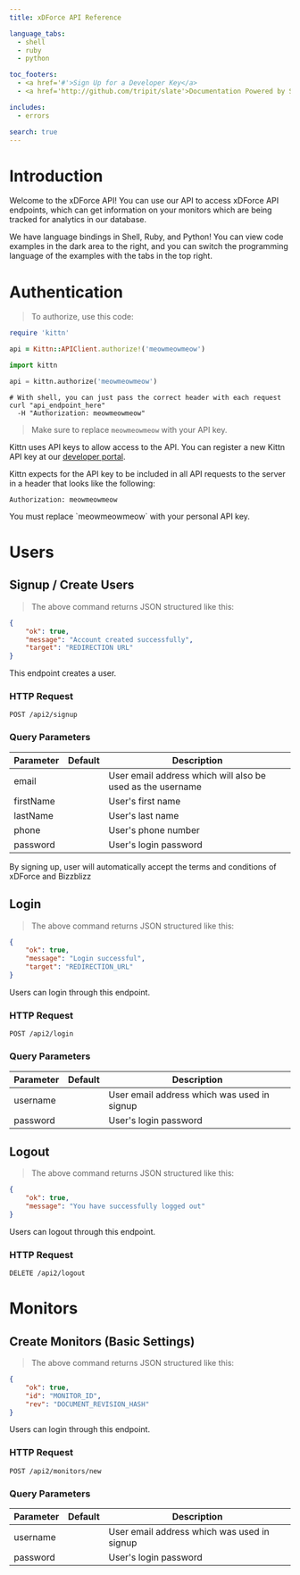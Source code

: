 ```yaml
---
title: xDForce API Reference

language_tabs:
  - shell
  - ruby
  - python

toc_footers:
  - <a href='#'>Sign Up for a Developer Key</a>
  - <a href='http://github.com/tripit/slate'>Documentation Powered by Slate</a>

includes:
  - errors

search: true
---
```


# Introduction

Welcome to the xDForce API! You can use our API to access xDForce API endpoints, which can get information on your monitors which are being tracked for analytics in our database.

We have language bindings in Shell, Ruby, and Python! You can view code examples in the dark area to the right, and you can switch the programming language of the examples with the tabs in the top right.

# Authentication

> To authorize, use this code:

```ruby
require 'kittn'

api = Kittn::APIClient.authorize!('meowmeowmeow')
```

```python
import kittn

api = kittn.authorize('meowmeowmeow')
```

```shell
# With shell, you can just pass the correct header with each request
curl "api_endpoint_here"
  -H "Authorization: meowmeowmeow"
```

> Make sure to replace `meowmeowmeow` with your API key.

Kittn uses API keys to allow access to the API. You can register a new Kittn API key at our [developer portal](http://example.com/developers).

Kittn expects for the API key to be included in all API requests to the server in a header that looks like the following:

`Authorization: meowmeowmeow`

<aside class="notice">
You must replace `meowmeowmeow` with your personal API key.
</aside>

# Users

## Signup / Create Users

> The above command returns JSON structured like this:

```json
{
    "ok": true,
    "message": "Account created successfully",
    "target": "REDIRECTION URL"
}
```

This endpoint creates a user.

### HTTP Request

`POST /api2/signup`

### Query Parameters

Parameter | Default | Description
--------- | ------- | -----------
email | | User email address which will also be used as the username
firstName | | User's first name
lastName | | User's last name
phone | | User's phone number
password | | User's login password

<aside class="success">
By signing up, user will automatically accept the terms and conditions of xDForce and Bizzblizz
</aside>

## Login

> The above command returns JSON structured like this:

```json
{
    "ok": true,
    "message": "Login successful",
    "target": "REDIRECTION_URL"
}
```

Users can login through this endpoint.

### HTTP Request

`POST /api2/login`

### Query Parameters

Parameter | Default | Description
--------- | ------- | -----------
username | | User email address which was used in signup
password | | User's login password

## Logout

> The above command returns JSON structured like this:

```json
{
    "ok": true,
    "message": "You have successfully logged out"
}
```

Users can logout through this endpoint.

### HTTP Request

`DELETE /api2/logout`

# Monitors

## Create Monitors (Basic Settings)

> The above command returns JSON structured like this:

```json
{
    "ok": true,
    "id": "MONITOR_ID",
    "rev": "DOCUMENT_REVISION_HASH"
}
```

Users can login through this endpoint.

### HTTP Request

`POST /api2/monitors/new`

### Query Parameters

Parameter | Default | Description
--------- | ------- | -----------
username | | User email address which was used in signup
password | | User's login password